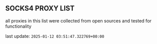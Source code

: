 ## SOCKS4 PROXY LIST

all proxies in this list were collected from open sources and tested for functionality

last update: `2025-01-12 03:51:47.322769+00:00`
